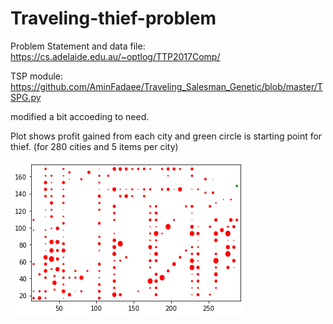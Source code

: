 # Traveling-thief-problem

Problem Statement and data file: 
https://cs.adelaide.edu.au/~optlog/TTP2017Comp/

TSP module:
https://github.com/AminFadaee/Traveling_Salesman_Genetic/blob/master/TSPG.py

modified a bit accoeding to need.

Plot shows profit gained from each city and green circle is starting point for thief. (for 280 cities and 5 items per city)

![alt text](https://github.com/1at7/Travelling-Thief-Problem/blob/main/plot.png)
